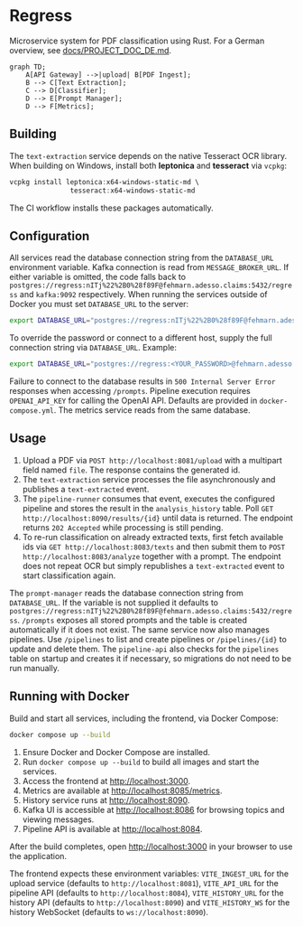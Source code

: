 # Regress

Microservice system for PDF classification using Rust.
For a German overview, see [docs/PROJECT_DOC_DE.md](docs/PROJECT_DOC_DE.md).


```mermaid
graph TD;
    A[API Gateway] -->|upload| B[PDF Ingest];
    B --> C[Text Extraction];
    C --> D[Classifier];
    D --> E[Prompt Manager];
    D --> F[Metrics];
```

## Building

The `text-extraction` service depends on the native
Tesseract OCR library. When building on Windows, install
both **leptonica** and **tesseract** via `vcpkg`:

```powershell
vcpkg install leptonica:x64-windows-static-md \
               tesseract:x64-windows-static-md
```

The CI workflow installs these packages automatically.

## Configuration

All services read the database connection string from the `DATABASE_URL` environment variable.
Kafka connection is read from `MESSAGE_BROKER_URL`.
If either variable is omitted, the code falls back to `postgres://regress:nITj%22%2B0%28f89F@fehmarn.adesso.claims:5432/regress` and `kafka:9092` respectively.
When running the services outside of Docker you must set `DATABASE_URL` to the server:

```bash
export DATABASE_URL="postgres://regress:nITj%22%2B0%28f89F@fehmarn.adesso.claims:5432/regress"
```
To override the password or connect to a different host, supply the full connection string via `DATABASE_URL`. Example:

```bash
export DATABASE_URL="postgres://regress:<YOUR_PASSWORD>@fehmarn.adesso.claims:5432/regress"
```
Failure to connect to the database results in `500 Internal Server Error`
responses when accessing `/prompts`.
Pipeline execution requires `OPENAI_API_KEY` for calling the OpenAI API.
Defaults are provided in `docker-compose.yml`. The metrics service reads from the same database.

## Usage

1. Upload a PDF via `POST http://localhost:8081/upload` with a multipart field
   named `file`. The response contains the generated id.
2. The `text-extraction` service processes the file asynchronously and publishes
   a `text-extracted` event.
3. The `pipeline-runner` consumes that event, executes the configured pipeline
   and stores the result in the `analysis_history` table. Poll
   `GET http://localhost:8090/results/{id}` until data is returned. The endpoint
   returns `202 Accepted` while processing is still pending.
4. To re-run classification on already extracted texts, first fetch available
   ids via `GET http://localhost:8083/texts` and then submit them to
   `POST http://localhost:8083/analyze` together with a prompt. The endpoint does
   not repeat OCR but simply republishes a `text-extracted` event to start
   classification again.

The `prompt-manager` reads the database connection string from `DATABASE_URL`.
If the variable is not supplied it defaults to
`postgres://regress:nITj%22%2B0%28f89F@fehmarn.adesso.claims:5432/regress`.
`/prompts` exposes all stored prompts and the table is created automatically if
it does not exist. The same service now also manages pipelines. Use `/pipelines`
to list and create pipelines or `/pipelines/{id}` to update and delete them.
The `pipeline-api` also checks for the `pipelines` table on startup and creates
it if necessary, so migrations do not need to be run manually.

## Running with Docker

Build and start all services, including the frontend, via Docker Compose:

```bash
docker compose up --build
```

1. Ensure Docker and Docker Compose are installed.
2. Run `docker compose up --build` to build all images and start the services.
3. Access the frontend at <http://localhost:3000>.
4. Metrics are available at <http://localhost:8085/metrics>.
5. History service runs at <http://localhost:8090>.
6. Kafka UI is accessible at <http://localhost:8086> for browsing topics and viewing messages.
7. Pipeline API is available at <http://localhost:8084>.

After the build completes, open <http://localhost:3000> in your browser to use the application.

The frontend expects these environment variables:
`VITE_INGEST_URL` for the upload service (defaults to `http://localhost:8081`),
`VITE_API_URL` for the pipeline API (defaults to `http://localhost:8084`),
`VITE_HISTORY_URL` for the history API (defaults to `http://localhost:8090`) and
`VITE_HISTORY_WS` for the history WebSocket (defaults to `ws://localhost:8090`).


